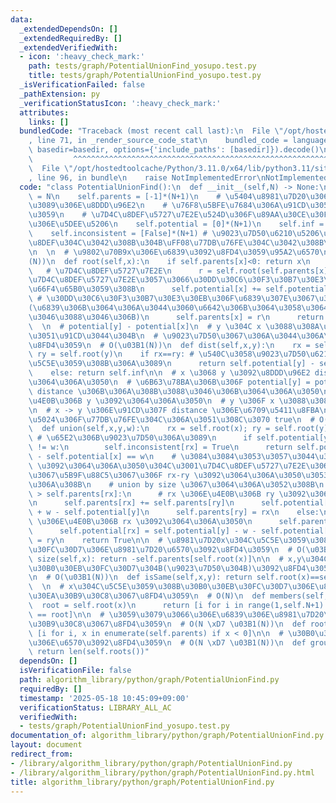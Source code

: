 ```yaml
---
data:
  _extendedDependsOn: []
  _extendedRequiredBy: []
  _extendedVerifiedWith:
  - icon: ':heavy_check_mark:'
    path: tests/graph/PotentialUnionFind_yosupo.test.py
    title: tests/graph/PotentialUnionFind_yosupo.test.py
  _isVerificationFailed: false
  _pathExtension: py
  _verificationStatusIcon: ':heavy_check_mark:'
  attributes:
    links: []
  bundledCode: "Traceback (most recent call last):\n  File \"/opt/hostedtoolcache/Python/3.11.0/x64/lib/python3.11/site-packages/onlinejudge_verify/documentation/build.py\"\
    , line 71, in _render_source_code_stat\n    bundled_code = language.bundle(stat.path,\
    \ basedir=basedir, options={'include_paths': [basedir]}).decode()\n          \
    \         ^^^^^^^^^^^^^^^^^^^^^^^^^^^^^^^^^^^^^^^^^^^^^^^^^^^^^^^^^^^^^^^^^^^^^^^^^^^^^^^^^\n\
    \  File \"/opt/hostedtoolcache/Python/3.11.0/x64/lib/python3.11/site-packages/onlinejudge_verify/languages/python.py\"\
    , line 96, in bundle\n    raise NotImplementedError\nNotImplementedError\n"
  code: "class PotentialUnionFind():\n  def __init__(self,N) -> None:\n    self.N\
    \ = N\n    self.parents = [-1]*(N+1)\n    # \u5404\u8981\u7D20\u306E\u6839\u304B\
    \u3089\u306E\u8DDD\u96E2\n    # \u76F8\u5BFE\u7684\u306A\u91CD\u3055\u3092\u8868\
    \u3059\n    # \u7D4C\u8DEF\u5727\u7E2E\u524D\u306F\u89AA\u30CE\u30FC\u30C9\u3068\
    \u306E\u5DEE\u5206\n    self.potential = [0]*(N+1)\n    self.inf = pow(10,18)\n\
    \    self.inconsistent = [False]*(N+1) # \u9023\u7D50\u6210\u5206\u306B\u8CA0\u9589\
    \u8DEF\u304C\u3042\u308B\u304B\uFF08\u77DB\u76FE\u304C\u3042\u308B\u304B\uFF09\
    \n  \n  # \u9802\u70B9x\u306E\u6839\u3092\u8FD4\u3059\u95A2\u6570\n  # O(\u03B1\
    (N))\n  def root(self,x):\n    if self.parents[x]<0: return x\n    else:\n   \
    \   # \u7D4C\u8DEF\u5727\u7E2E\n      r = self.root(self.parents[x]) # \u5148\u306B\
    \u7D4C\u8DEF\u5727\u7E2E\u3057\u3066\u30DD\u30C6\u30F3\u30B7\u30E3\u30EB\u3092\
    \u66F4\u65B0\u3059\u308B\n      self.potential[x] += self.potential[self.parents[x]]\
    \ # \u30DD\u30C6\u30F3\u30B7\u30E3\u30EB\u306F\u6839\u307E\u3067\u306E\u5408\u8A08\
    (\u6839\u306B\u3064\u306A\u3044\u3060\u6642\u306B\u3064\u3058\u3064\u307E\u5408\
    \u3046\u3088\u3046\u306B)\n      self.parents[x] = r\n      return self.parents[x]\n\
    \  \n  # potential[y] - potential[x]\n  # y \u304C x \u3088\u308A\u3069\u308C\u3060\
    \u3051\u91CD\u3044\u304B\n  # \u9023\u7D50\u3067\u306A\u3044\u306A\u3089 inf \u3092\
    \u8FD4\u3059\n  # O(\u03B1(N))\n  def dist(self,x,y):\n    rx = self.root(x);\
    \ ry = self.root(y)\n    if rx==ry: # \u540C\u3058\u9023\u7D50\u6210\u5206\u306B\
    \u5C5E\u3059\u308B\u306A\u3089\n      return self.potential[y] - self.potential[x]\n\
    \    else: return self.inf\n\n  # x \u3068 y \u3092\u8DDD\u96E2 distance \u3067\
    \u3064\u306A\u3050\n  # \u6B63\u78BA\u306B\u306F potential[y] = potential[x] +\
    \ distance \u306B\u306A\u308B\u3088\u3046\u306B\u3064\u306A\u3050\n  # x \u306E\
    \u4E0B\u306B y \u3092\u3064\u306A\u3050\n  # y \u306F x \u3088\u308A w \u91CD\u3044\
    \n  # x -> y \u306E\u91CD\u307F distance \u306E\u6709\u5411\u8FBA\n  # \u8FD4\u308A\
    \u5024\u306F\u77DB\u76FE\u304C\u306A\u3051\u308C\u3070 true\n  # O(\u03B1(N))\n\
    \  def union(self,x,y,w):\n    rx = self.root(x); ry = self.root(y)\n    if rx==ry:\
    \ # \u65E2\u306B\u9023\u7D50\u306A\u3089\n      if self.potential[y] - self.potential[x]\
    \ != w:\n        self.inconsistent[rx] = True\n      return self.potential[y]\
    \ - self.potential[x] == w\n    # \u3084\u3084\u3053\u3057\u3044\u304C\u3001x-y\
    \ \u3092\u3064\u306A\u3050\u304C\u3001\u7D4C\u8DEF\u5727\u7E2E\u306E\u90FD\u5408\
    \u3067\u5B9F\u88C5\u3067\u306F rx-ry \u3092\u3064\u306A\u3050\u3053\u3068\u306B\
    \u306A\u308B\n    # union by size \u3067\u3064\u306A\u3052\u308B\n    if self.parents[ry]\
    \ > self.parents[rx]:\n      # rx \u306E\u4E0B\u306B ry \u3092\u3064\u306A\u3050\
    \n      self.parents[rx] += self.parents[ry]\n      self.potential[ry] = self.potential[x]\
    \ + w - self.potential[y]\n      self.parents[ry] = rx\n    else:\n      # ry\
    \ \u306E\u4E0B\u306B rx \u3092\u3064\u306A\u3050\n      self.parents[ry] += self.parents[rx]\n\
    \      self.potential[rx] = self.potential[y] - w - self.potential[x]\n      self.parents[rx]\
    \ = ry\n    return True\n\n  # \u8981\u7D20x\u304C\u5C5E\u3059\u308B\u30B0\u30EB\
    \u30FC\u30D7\u306E\u8981\u7D20\u6570\u3092\u8FD4\u3059\n  # O(\u03B1(N))\n  def\
    \ size(self,x): return -self.parents[self.root(x)]\n\n  # x,y\u304C\u540C\u3058\
    \u30B0\u30EB\u30FC\u30D7\u304B(\u9023\u7D50\u304B)\u3092\u8FD4\u3059\u95A2\u6570\
    \n  # O(\u03B1(N))\n  def isSame(self,x,y): return self.root(x)==self.root(y)\n\
    \  \n  # x\u304C\u5C5E\u3059\u308B\u30B0\u30EB\u30FC\u30D7\u306E\u8981\u7D20\u3092\
    \u30EA\u30B9\u30C8\u3067\u8FD4\u3059\n  # O(N)\n  def members(self, x):\n    \
    \  root = self.root(x)\n      return [i for i in range(1,self.N+1) if self.root(i)\
    \ == root]\n\n  # \u3059\u3079\u3066\u306E\u6839\u306E\u8981\u7D20\u3092\u30EA\
    \u30B9\u30C8\u3067\u8FD4\u3059\n  # O(N \xD7 \u03B1(N))\n  def roots(self): return\
    \ [i for i, x in enumerate(self.parents) if x < 0]\n\n  # \u30B0\u30EB\u30FC\u30D7\
    \u306E\u6570\u3092\u8FD4\u3059\n  # O(N \xD7 \u03B1(N))\n  def group_count(self):\
    \ return len(self.roots())"
  dependsOn: []
  isVerificationFile: false
  path: algorithm_library/python/graph/PotentialUnionFind.py
  requiredBy: []
  timestamp: '2025-05-18 10:45:09+09:00'
  verificationStatus: LIBRARY_ALL_AC
  verifiedWith:
  - tests/graph/PotentialUnionFind_yosupo.test.py
documentation_of: algorithm_library/python/graph/PotentialUnionFind.py
layout: document
redirect_from:
- /library/algorithm_library/python/graph/PotentialUnionFind.py
- /library/algorithm_library/python/graph/PotentialUnionFind.py.html
title: algorithm_library/python/graph/PotentialUnionFind.py
---
```

